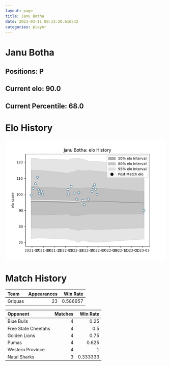 ```yaml
---  
layout: page  
title: Janu Botha  
date: 2023-03-11 00:13:20.616542  
categories: player  
---
```

# Janu Botha

## Positions: P

## Current elo: 90.0

## Current Percentile: 68.0

# Elo History


![elo history](history_JanuBotha.png)
# Match History


| Team    |   Appearances |   Win Rate |
|:--------|--------------:|-----------:|
| Griquas |            23 |   0.586957 |

| Opponent            |   Matches |   Win Rate |
|:--------------------|----------:|-----------:|
| Blue Bulls          |         4 |   0.25     |
| Free State Cheetahs |         4 |   0.5      |
| Golden Lions        |         4 |   0.75     |
| Pumas               |         4 |   0.625    |
| Western Province    |         4 |   1        |
| Natal Sharks        |         3 |   0.333333 |
